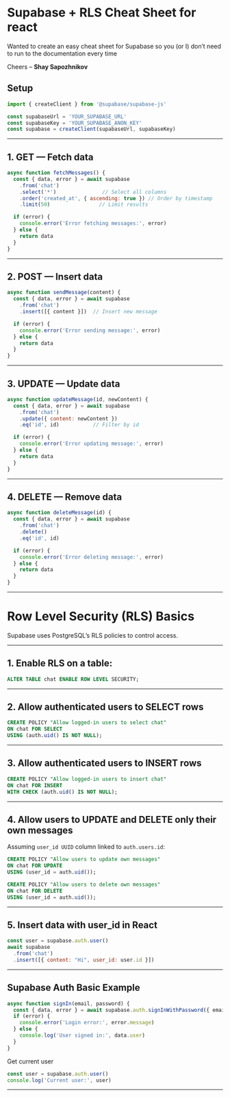 
# Supabase + RLS Cheat Sheet for react 

Wanted to create an easy cheat sheet for Supabase so you (or I) don’t need to run to the documentation every time

Cheers – **Shay Sapozhnikov**

## Setup

```jsx
import { createClient } from '@supabase/supabase-js'

const supabaseUrl = 'YOUR_SUPABASE_URL'
const supabaseKey = 'YOUR_SUPABASE_ANON_KEY'
const supabase = createClient(supabaseUrl, supabaseKey)
```

---

## 1. GET — Fetch data

```jsx
async function fetchMessages() {
  const { data, error } = await supabase
    .from('chat')
    .select('*')               // Select all columns
    .order('created_at', { ascending: true }) // Order by timestamp
    .limit(50)                // Limit results

  if (error) {
    console.error('Error fetching messages:', error)
  } else {
    return data
  }
}
```

---

## 2. POST — Insert data

```jsx
async function sendMessage(content) {
  const { data, error } = await supabase
    .from('chat')
    .insert([{ content }])  // Insert new message

  if (error) {
    console.error('Error sending message:', error)
  } else {
    return data
  }
}
```

---

## 3. UPDATE — Update data

```jsx
async function updateMessage(id, newContent) {
  const { data, error } = await supabase
    .from('chat')
    .update({ content: newContent })
    .eq('id', id)           // Filter by id

  if (error) {
    console.error('Error updating message:', error)
  } else {
    return data
  }
}
```

---

## 4. DELETE — Remove data

```jsx
async function deleteMessage(id) {
  const { data, error } = await supabase
    .from('chat')
    .delete()
    .eq('id', id)

  if (error) {
    console.error('Error deleting message:', error)
  } else {
    return data
  }
}
```

---

# Row Level Security (RLS) Basics

Supabase uses PostgreSQL’s RLS policies to control access.

---

## 1. Enable RLS on a table:

```sql
ALTER TABLE chat ENABLE ROW LEVEL SECURITY;
```

---

## 2. Allow authenticated users to SELECT rows

```sql
CREATE POLICY "Allow logged-in users to select chat"
ON chat FOR SELECT
USING (auth.uid() IS NOT NULL);
```

---

## 3. Allow authenticated users to INSERT rows

```sql
CREATE POLICY "Allow logged-in users to insert chat"
ON chat FOR INSERT
WITH CHECK (auth.uid() IS NOT NULL);
```

---

## 4. Allow users to UPDATE and DELETE only their own messages

Assuming `user_id UUID` column linked to `auth.users.id`:

```sql
CREATE POLICY "Allow users to update own messages"
ON chat FOR UPDATE
USING (user_id = auth.uid());

CREATE POLICY "Allow users to delete own messages"
ON chat FOR DELETE
USING (user_id = auth.uid());
```

---

## 5. Insert data with user_id in React

```jsx
const user = supabase.auth.user()
await supabase
  .from('chat')
  .insert([{ content: "Hi", user_id: user.id }])
```

---
## Supabase Auth Basic Example
```jsx
async function signIn(email, password) {
  const { data, error } = await supabase.auth.signInWithPassword({ email, password })
  if (error) {
    console.error('Login error:', error.message)
  } else {
    console.log('User signed in:', data.user)
  }
}
```

Get current user
```jsx
const user = supabase.auth.user()
console.log('Current user:', user)
```

---





